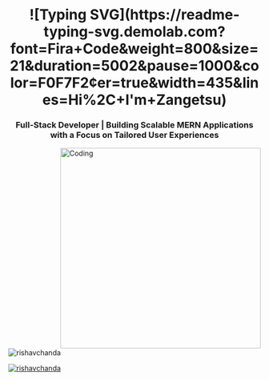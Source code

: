<h1 align="center">
 ![Typing SVG](https://readme-typing-svg.demolab.com?font=Fira+Code&weight=800&size=21&duration=5002&pause=1000&color=F0F7F2&center=true&width=435&lines=Hi%2C+I'm+Zangetsu)
</h1>
<h3 align="center">Full-Stack Developer | Building Scalable MERN Applications with a Focus on Tailored User Experiences</h3>
<img align="right" alt="Coding" width="400" src="https://cdn.dribbble.com/users/1162077/screenshots/3848914/programmer.gif">

<p align="left"> <img src="https://komarev.com/ghpvc/?username=rishavchanda&label=Profile%20views&color=0e75b6&style=flat" alt="rishavchanda" /> </p>

<p align="left"> <a href="https://twitter.com/rishavchanda" target="blank"><img src="https://img.shields.io/twitter/follow/rishavchanda?logo=twitter&style=for-the-badge" alt="rishavchanda"  </p>
